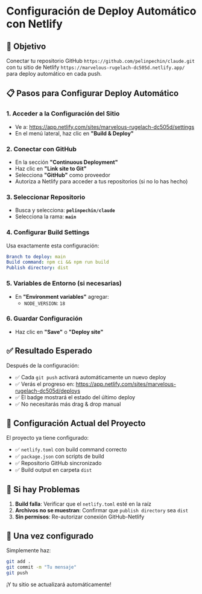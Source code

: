 # Configuración de Deploy Automático con Netlify

## 🎯 Objetivo
Conectar tu repositorio GitHub `https://github.com/pelinpechin/claude.git` con tu sitio de Netlify `https://marvelous-rugelach-dc505d.netlify.app/` para deploy automático en cada push.

## 📋 Pasos para Configurar Deploy Automático

### 1. Acceder a la Configuración del Sitio
- Ve a: https://app.netlify.com/sites/marvelous-rugelach-dc505d/settings
- En el menú lateral, haz clic en **"Build & Deploy"**

### 2. Conectar con GitHub
- En la sección **"Continuous Deployment"**
- Haz clic en **"Link site to Git"**
- Selecciona **"GitHub"** como proveedor
- Autoriza a Netlify para acceder a tus repositorios (si no lo has hecho)

### 3. Seleccionar Repositorio
- Busca y selecciona: **`pelinpechin/claude`**
- Selecciona la rama: **`main`**

### 4. Configurar Build Settings
Usa exactamente esta configuración:

```yaml
Branch to deploy: main
Build command: npm ci && npm run build
Publish directory: dist
```

### 5. Variables de Entorno (si necesarias)
- En **"Environment variables"** agregar:
  - `NODE_VERSION`: `18`

### 6. Guardar Configuración
- Haz clic en **"Save"** o **"Deploy site"**

## ✅ Resultado Esperado
Después de la configuración:
- ✅ Cada `git push` activará automáticamente un nuevo deploy
- ✅ Verás el progreso en: https://app.netlify.com/sites/marvelous-rugelach-dc505d/deploys
- ✅ El badge mostrará el estado del último deploy
- ✅ No necesitarás más drag & drop manual

## 🔧 Configuración Actual del Proyecto
El proyecto ya tiene configurado:
- ✅ `netlify.toml` con build command correcto
- ✅ `package.json` con scripts de build
- ✅ Repositorio GitHub sincronizado
- ✅ Build output en carpeta `dist`

## 🚨 Si hay Problemas
1. **Build falla**: Verificar que el `netlify.toml` esté en la raíz
2. **Archivos no se muestran**: Confirmar que `publish directory` sea `dist`
3. **Sin permisos**: Re-autorizar conexión GitHub-Netlify

## 🎉 Una vez configurado
Simplemente haz:
```bash
git add .
git commit -m "Tu mensaje"
git push
```
¡Y tu sitio se actualizará automáticamente!